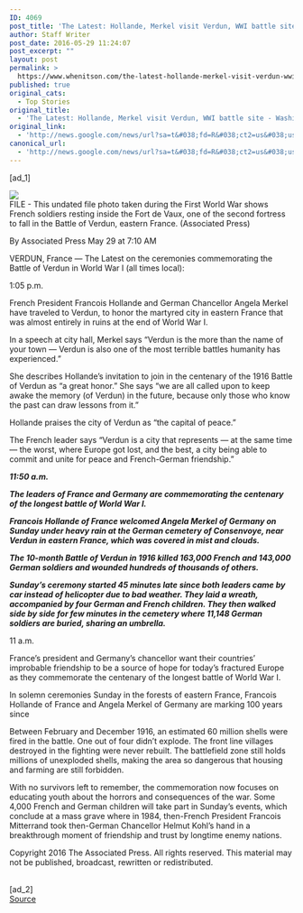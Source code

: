 ```yaml
---
ID: 4069
post_title: 'The Latest: Hollande, Merkel visit Verdun, WWI battle site &#8211; Washington Post'
author: Staff Writer
post_date: 2016-05-29 11:24:07
post_excerpt: ""
layout: post
permalink: >
  https://www.whenitson.com/the-latest-hollande-merkel-visit-verdun-wwi-battle-site-washington-post/
published: true
original_cats:
  - Top Stories
original_title:
  - 'The Latest: Hollande, Merkel visit Verdun, WWI battle site - Washington Post'
original_link:
  - 'http://news.google.com/news/url?sa=t&#038;fd=R&#038;ct2=us&#038;usg=AFQjCNGNCGGF_saExs7ufXM2rWjz6qTVVA&#038;clid=c3a7d30bb8a4878e06b80cf16b898331&#038;cid=52779120356874&#038;ei=VtFKV8CFE4_awQGD0quABg&#038;url=https://www.washingtonpost.com/world/europe/the-latest-europeans-mark-100-years-since-battle-of-verdun/2016/05/29/020ad67c-2584-11e6-8329-6104954928d2_story.html'
canonical_url:
  - 'http://news.google.com/news/url?sa=t&#038;fd=R&#038;ct2=us&#038;usg=AFQjCNGNCGGF_saExs7ufXM2rWjz6qTVVA&#038;clid=c3a7d30bb8a4878e06b80cf16b898331&#038;cid=52779120356874&#038;ei=VtFKV8CFE4_awQGD0quABg&#038;url=https://www.washingtonpost.com/world/europe/the-latest-europeans-mark-100-years-since-battle-of-verdun/2016/05/29/020ad67c-2584-11e6-8329-6104954928d2_story.html'
---
```

 [ad_1]
<br><div id="article-body" readability="95.5"> <div class="inline-content inline-photo inline-photo-normal"> <a name="0e015775a56c0bd8a165b3a6eb1c8db3e3a936d3"/> <img class="unprocessed" src="http://www.whenitson.com/wp-content/uploads/2016/05/The-Latest-Hollande-Merkel-visit-Verdun-WWI-battle-site-Washington-Post.jpg" data-hi-res-src="https://img.washingtonpost.com/rf/image_1484w/2010-2019/Wires/Online/2016-05-29/AP/Images/FranceEuropeWorldWarI-045eb.jpg?uuid=p9j8_iWAEeaDKWEElUko0g" data-low-res-src="http://www.whenitson.com/wp-content/uploads/2016/05/The-Latest-Hollande-Merkel-visit-Verdun-WWI-battle-site-Washington-Post.jpg"/><br/><span class="pb-caption">FILE - This undated file photo taken during the First World War shows French soldiers resting inside the Fort de Vaux, one of the second fortress to fall in the Battle of Verdun, eastern France. (Associated Press)</span> </div> <p> <span class="pb-byline" itemprop="author" itemscope="" itemtype="http://schema.org/Person">By <span itemprop="name">Associated Press</span></span> <span class="pb-timestamp" itemprop="datePublished" content="2016-05-29T07:10-500">May 29 at 7:10 AM</span> </p> <article itemprop="articleBody" readability="77"><p>VERDUN, France — The Latest on the ceremonies commemorating the Battle of Verdun in World War I (all times local):</p> <p>1:05 p.m.</p> <p>French President Francois Hollande and German Chancellor Angela Merkel have traveled to Verdun, to honor the martyred city in eastern France that was almost entirely in ruins at the end of World War I.</p> <p>In a speech at city hall, Merkel says “Verdun is the more than the name of your town — Verdun is also one of the most terrible battles humanity has experienced.”</p> <p>She describes Hollande’s invitation to join in the centenary of the 1916 Battle of Verdun as “a great honor.” She says “we are all called upon to keep awake the memory (of Verdun) in the future, because only those who know the past can draw lessons from it.”</p> <p>Hollande praises the city of Verdun as “the capital of peace.”</p> <p>The French leader says “Verdun is a city that represents — at the same time — the worst, where Europe got lost, and the best, a city being able to commit and unite for peace and French-German friendship.”</p> <p>___</p> <p>11:50 a.m.</p> <p>The leaders of France and Germany are commemorating the centenary of the longest battle of World War I.</p> <p>Francois Hollande of France welcomed Angela Merkel of Germany on Sunday under heavy rain at the German cemetery of Consenvoye, near Verdun in eastern France, which was covered in mist and clouds.</p> <p>The 10-month Battle of Verdun in 1916 killed 163,000 French and 143,000 German soldiers and wounded hundreds of thousands of others.</p> <p>Sunday’s ceremony started 45 minutes late since both leaders came by car instead of helicopter due to bad weather. They laid a wreath, accompanied by four German and French children. They then walked side by side for few minutes in the cemetery where 11,148 German soldiers are buried, sharing an umbrella.</p> <p>___</p> <p>11 a.m.</p> <p>France’s president and Germany’s chancellor want their countries’ improbable friendship to be a source of hope for today’s fractured Europe as they commemorate the centenary of the longest battle of World War I.</p> <p>In solemn ceremonies Sunday in the forests of eastern France, Francois Hollande of France and Angela Merkel of Germany are marking 100 years since</p> <p>Between February and December 1916, an estimated 60 million shells were fired in the battle. One out of four didn’t explode. The front line villages destroyed in the fighting were never rebuilt. The battlefield zone still holds millions of unexploded shells, making the area so dangerous that housing and farming are still forbidden.</p> <p>With no survivors left to remember, the commemoration now focuses on educating youth about the horrors and consequences of the war. Some 4,000 French and German children will take part in Sunday’s events, which conclude at a mass grave where in 1984, then-French President Francois Mitterrand took then-German Chancellor Helmut Kohl’s hand in a breakthrough moment of friendship and trust by longtime enemy nations.</p> <p>Copyright 2016 The Associated Press. All rights reserved. This material may not be published, broadcast, rewritten or redistributed.</p> </article> </div>
<br>[ad_2]
<br><a href="http://news.google.com/news/url?sa=t&#038;fd=R&#038;ct2=us&#038;usg=AFQjCNGNCGGF_saExs7ufXM2rWjz6qTVVA&#038;clid=c3a7d30bb8a4878e06b80cf16b898331&#038;cid=52779120356874&#038;ei=VtFKV8CFE4_awQGD0quABg&#038;url=https://www.washingtonpost.com/world/europe/the-latest-europeans-mark-100-years-since-battle-of-verdun/2016/05/29/020ad67c-2584-11e6-8329-6104954928d2_story.html">Source </a>
